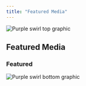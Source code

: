 ```yaml
---
title: "Featured Media"
---
```


 <!-- swirl -->
<column class="purple__swirl__top" mode="full">
  <block>
    <img class="get-scrt__align-img" src="/img/icons/swirl-purple-top.svg" alt="Purple swirl top graphic" loading="lazy" /> 
  </block>
</column>

<column>
<block>
<!-- Hero -->
<hero-title>

## Featured Media

</hero-title>
</block>
</column>

<column number="2">
<block>

### Featured

</block>
<block class="justify-right">
<scroll-horizontal />
</block>
</column>

<!-- All Media -->
<column class="new-media-featured spacer-s horizontal-slider" mode="full">
  <block>
    <new-media-featured />
  </block>
</column>

<!-- All Media -->
<column class="spacer-s">
  <block>
    <new-media />
  </block>
</column>

<!-- swirl -->
<column class="purple__swirl__bottom" mode="full">
  <block>
    <img class="get-scrt__align-img" src="/img/icons/swirl-purple-bottom.svg" alt="Purple swirl bottom graphic" loading="lazy" />
  </block>
</column>
